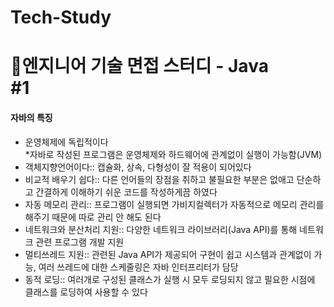 # Tech-Study
📂엔지니어 기술 면접 스터디 - Java   
#1
==
#### 자바의 특징   
* 운영체제에 독립적이다   
  *자바로 작성된 프로그램은 운영체제와 하드웨어에 관계없이 실행이 가능함(JVM)   
* 객체지향언어이다::  캡슐화, 상속, 다형성이 잘 적용이 되어있다   
* 비교적 배우기 쉽다:: 다른 언어들의 장점을 취하고 불필요한 부분은 없애고 단순하고 간결하게 이해하기 쉬운 코드를 작성하게끔 하였다   
* 자동 메모리 관리:: 프로그램이 실행되면 가비지컬렉터가 자동적으로 메모리 관리를 해주기 때문에 따로 관리 안 해도 된다   
* 네트워크와 분산처리 지원:: 다양한 네트워크 라이브러리(Java API)를 통해 네트워크 관련 프로그램 개발 지원   
* 멀티쓰레드 지원:: 관련된 Java API가 제공되어 구현이 쉽고 시스템과 관계없이 가능, 여러 쓰레드에 대한 스케줄링은 자바 인터프리터가 담당   
* 동적 로딩:: 여러개로 구성된 클래스가 실행 시 모두 로딩되지 않고 필요한 시점에 클래스를 로딩하여 사용할 수 있다   


    



